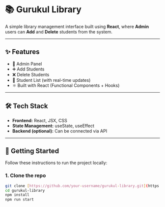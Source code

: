 # 📚 Gurukul Library

A simple library management interface built using **React**, where **Admin** users can **Add** and **Delete** students from the system.

---

## ✨ Features

- 👤 Admin Panel
- ➕ Add Students
- ❌ Delete Students
- 🧾 Student List (with real-time updates)
- ⚛️ Built with React (Functional Components + Hooks)

---

## 🛠️ Tech Stack

- **Frontend:** React, JSX, CSS
- **State Management:** useState, useEffect
- **Backend (optional):** Can be connected via API

---

## 🚀 Getting Started

Follow these instructions to run the project locally:

### 1. Clone the repo
```bash
git clone [https://github.com/your-username/gurukul-library.git](https://github.com/Priyanshuvishwa81/Gurukul_Library.git)
cd gurukul-library
npm install
npm run start
